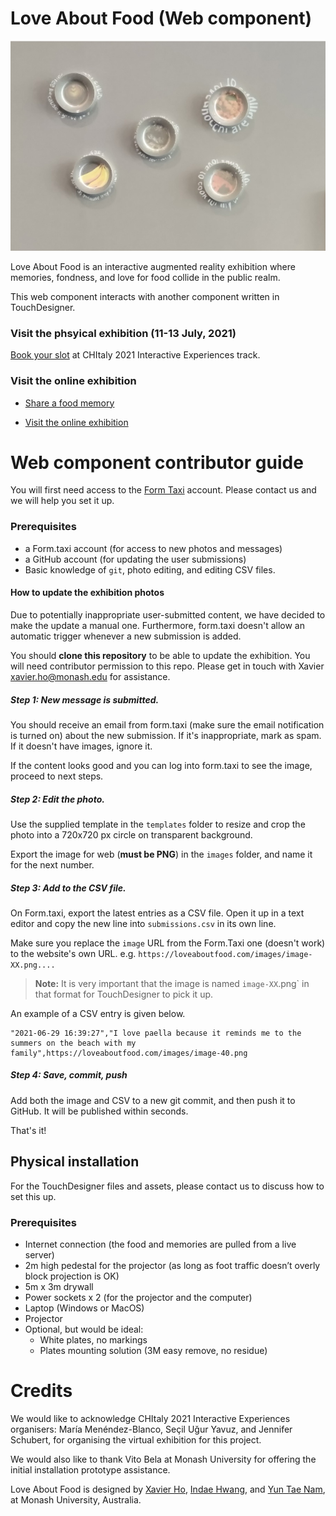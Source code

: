 # Love About Food (Web component)

![Cover photo](https://raw.githubusercontent.com/Spaxe/love-about-food/main/doc/cover.jpg)

Love About Food is an interactive augmented reality exhibition where memories, fondness, and love for food collide in the public realm.

This web component interacts with another component written in TouchDesigner.

### Visit the phsyical exhibition (11-13 July, 2021)

[Book your slot](https://chitaly2021.inf.unibz.it/interactive_experiences.html) at CHItaly 2021 Interactive Experiences track.

### Visit the online exhibition

- [Share a food memory](https://loveaboutfood.com/)

- [Visit the online exhibition](https://loveaboutfood.com/gallery.html)

# Web component contributor guide

You will first need access to the [Form Taxi](https://form.taxi/) account. Please contact us and we will help you set it up.

### Prerequisites

- a Form.taxi account (for access to new photos and messages)
- a GitHub account (for updating the user submissions)
- Basic knowledge of `git`, photo editing, and editing CSV files.

#### How to update the exhibition photos

Due to potentially inappropriate user-submitted content, we have decided to make the update a manual one. Furthermore, form.taxi doesn't allow an automatic trigger whenever a new submission is added.

You should **clone this repository** to be able to update the exhibition. You will need contributor permission to this repo. Please get in touch with Xavier <xavier.ho@monash.edu> for assistance.

##### Step 1: New message is submitted.

You should receive an email from form.taxi (make sure the email notification is turned on) about the new submission. If it's inappropriate, mark as spam. If it doesn't have images, ignore it.

If the content looks good and you can log into form.taxi to see the image, proceed to next steps.

##### Step 2: Edit the photo.

Use the supplied template in the `templates` folder to resize and crop the photo into a 720x720 px circle on transparent background.

Export the image for web (**must be PNG**) in the `images` folder, and name it for the next number.

##### Step 3: Add to the CSV file.

On Form.taxi, export the latest entries as a CSV file. Open it up in a text editor and copy the new line into `submissions.csv` in its own line.

Make sure you replace the `image` URL from the Form.Taxi one (doesn't work) to the website's own URL. e.g. `https://loveaboutfood.com/images/image-XX.png....`

> **Note:** It is very important that the image is named `image-XX`.png` in that format for TouchDesigner to pick it up.

An example of a CSV entry is given below.

```
"2021-06-29 16:39:27","I love paella because it reminds me to the summers on the beach with my family",https://loveaboutfood.com/images/image-40.png
```

##### Step 4: Save, commit, push

Add both the image and CSV to a new git commit, and then push it to GitHub. It will be published within seconds.

That's it!

## Physical installation

For the TouchDesigner files and assets, please contact us to discuss how to set this up.

### Prerequisites

- Internet connection (the food and memories are pulled from a live server)
- 2m high pedestal for the projector (as long as foot traffic doesn’t overly block projection is OK)
- 5m x 3m drywall
- Power sockets x 2 (for the projector and the computer)
- Laptop (Windows or MacOS)
- Projector
- Optional, but would be ideal:
  - White plates, no markings
  - Plates mounting solution (3M easy remove, no residue)

# Credits

We would like to acknowledge CHItaly 2021 Interactive Experiences organisers: María Menéndez-Blanco, Seçil Uğur Yavuz, and Jennifer Schubert, for organising the virtual exhibition for this project.

We would also like to thank Vito Bela at Monash University for offering the initial installation prototype assistance.

Love About Food is designed by [Xavier Ho](https://research.monash.edu/en/persons/xavier-ho), [Indae Hwang](https://research.monash.edu/en/persons/indae-hwang), and [Yun Tae Nam](http://www.yuntaenam.com/), at Monash University, Australia.
